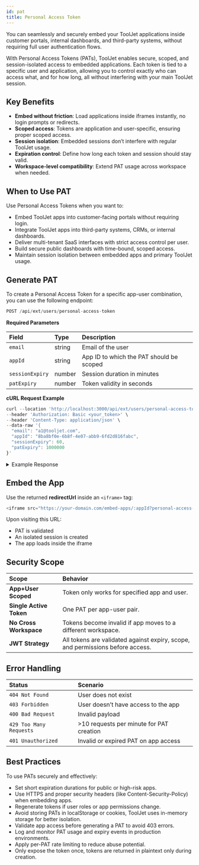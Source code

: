 ```yaml
---
id: pat
title: Personal Access Token
---
```


You can seamlessly and securely embed your ToolJet applications inside customer portals, internal dashboards, and third-party systems, without requiring full user authentication flows.

With Personal Access Tokens (PATs), ToolJet enables secure, scoped, and session-isolated access to embedded applications. Each token is tied to a specific user and application, allowing you to control exactly who can access what, and for how long, all without interfering with your main ToolJet session.

## Key Benefits
- **Embed without friction**: Load applications inside iframes instantly, no login prompts or redirects.
- **Scoped access**: Tokens are application and user-specific, ensuring proper scoped access.
- **Session isolation**: Embedded sessions don’t interfere with regular ToolJet usage.
- **Expiration control**: Define how long each token and session should stay valid.
- **Workspace-level compatibility**: Extend PAT usage across workspace when needed.

## When to Use PAT

Use Personal Access Tokens when you want to:
- Embed ToolJet apps into customer-facing portals without requiring login.
- Integrate ToolJet apps into third-party systems, CRMs, or internal dashboards.
- Deliver multi-tenant SaaS interfaces with strict access control per user.
- Build secure public dashboards with time-bound, scoped access.
- Maintain session isolation between embedded apps and primary ToolJet usage.

## Generate PAT

To create a Personal Access Token for a specific app-user combination, you can use the following endpoint:

```swift
POST /api/ext/users/personal-access-token
```
**Required Parameters**

| Field           | Type   | Description                              |
|:--------------- |:------ |:---------------------------------------- |
| `email`         | string | Email of the user                        |
| `appId`         | string | App ID to which the PAT should be scoped |
| `sessionExpiry` | number | Session duration in minutes              |
| `patExpiry`     | number | Token validity in seconds                |

**cURL Request Example**

```js
curl --location 'http://localhost:3000/api/ext/users/personal-access-token' \
--header 'Authorization: Basic <your_token>' \
--header 'Content-Type: application/json' \
--data-raw '{
  "email": "a1@tooljet.com",
  "appId": "8ba8bf0e-6b8f-4e07-abb9-6fd2d816fabc",
  "sessionExpiry": 60,
  "patExpiry": 1000000
}'
```

<details id="tj-dropdown">
<summary>Example Response</summary>
```js
{
  "personalAccessToken": "pat_469ed9...1a8b597",
  "redirectUrl": "http://localhost:8082/embed-apps/8ba8bf0e...?personal-access-token=pat_469ed9..."
}
```
</details>

## Embed the App

Use the returned **redirectUrl** inside an `<iframe>` tag:

```js
<iframe src="https://your-domain.com/embed-apps/:appId?personal-access-token=pat_XXXX" />
```

Upon visiting this URL:
- PAT is validated
- An isolated session is created
- The app loads inside the iframe

## Security Scope

| Scope                   | Behavior                                                                       |
|:----------------------- |:------------------------------------------------------------------------------ |
| **App+User Scoped**     | Token only works for specified app and user.                                   |
| **Single Active Token** | One PAT per app-user pair.                                                     |
| **No Cross Workspace**  | Tokens become invalid if app moves to a different workspace.                   |
| **JWT Strategy**        | All tokens are validated against expiry, scope, and permissions before access. |

## Error Handling

| Status                  | Scenario                                 |
|:----------------------- |:---------------------------------------- |
| `404 Not Found`         | User does not exist                      |
| `403 Forbidden`         | User doesn’t have access to the app      |
| `400 Bad Request`       | Invalid payload                          |
| `429 Too Many Requests` | >10 requests per minute for PAT creation |
| `401 Unauthorized`      | Invalid or expired PAT on app access     |

## Best Practices

To use PATs securely and effectively:
- Set short expiration durations for public or high-risk apps.
- Use HTTPS and proper security headers (like Content-Security-Policy) when embedding apps.
- Regenerate tokens if user roles or app permissions change.
- Avoid storing PATs in localStorage or cookies, ToolJet uses in-memory storage for better isolation.
- Validate app access before generating a PAT to avoid 403 errors.
- Log and monitor PAT usage and expiry events in production environments.
- Apply per-PAT rate limiting to reduce abuse potential.
- Only expose the token once, tokens are returned in plaintext only during creation.
